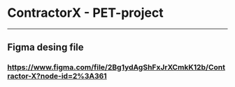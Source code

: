 # ContractorX - PET-project
***
## Figma desing file
### https://www.figma.com/file/2Bg1ydAgShFxJrXCmkK12b/Contractor-X?node-id=2%3A361
